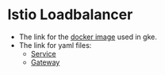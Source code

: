 # Istio Loadbalancer

- The link for the [docker image](https://hub.docker.com/r/bharadwajarao/yolov5-cloud) used in gke.
- The link for yaml files:
    - [Service](./yamlFiles/yolov5-service.yaml)
    - [Gateway](./yamlFiles/yolov5-gateway.yaml)

